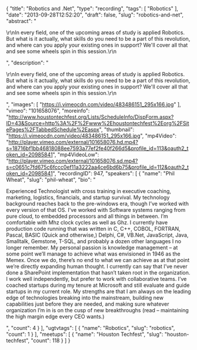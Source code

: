 {
  "title": "Robotics and .Net",
  "type": "recording",
  "tags": [
    "Robotics"
  ],
  "date": "2013-09-28T12:52:20",
  "draft": false,
  "slug": "robotics-and-net",
  "abstract": "<p>\r\nIn every field, one of the upcoming areas of study is applied Robotics.  But what is it actually, what skills do you need to be a part of this revolution, and where can you apply your existing ones in support?  We'll cover all that and see some wheels spin in this session.\r\n</p>",
  "description": "<p>\r\nIn every field, one of the upcoming areas of study is applied Robotics.  But what is it actually, what skills do you need to be a part of this revolution, and where can you apply your existing ones in support?  We'll cover all that and see some wheels spin in this session.\r\n</p>",
  "images": [
    "https://i.vimeocdn.com/video/483486151_295x166.jpg"
  ],
  "vimeo": "101658076",
  "moreinfo": "http://www.houstontechfest.org/Lists/ScheduleInfo/DispForm.aspx?ID=43&Source=http%3A%2F%2Fwww%2Ehoustontechfest%2Eorg%2FSitePages%2FTabbedSchedule%2Easpx",
  "thumbnail": "https://i.vimeocdn.com/video/483486151_295x166.jpg",
  "mp4Video": "http://player.vimeo.com/external/101658076.hd.mp4?s=18716bf1bb46818088ee7593a77ef2fe40f266d5&profile_id=113&oauth2_token_id=20985841",
  "mp4VideoLow": "http://player.vimeo.com/external/101658076.sd.mp4?s=c0651c7fd675c6fccc0ef11a3222aa4ce6bd6b75&profile_id=112&oauth2_token_id=20985841",
  "recordingID": 947,
  "speakers": [
    {
      "name": "Phil Wheat",
      "slug": "phil-wheat",
      "bio": "<p>Experienced Technologist with cross training in executive coaching, marketing, logistics, financials, and startup survival. My technology background reaches back to the pre-windows era, though I’ve worked with every version of that OS. I've worked with Software systems ranging from pure cloud, to embedded processors and all things in between. I’m comfortable with Mhz clock cycles as well as Ghz. I currently have production code running that was written in C, C++, COBOL, FORTRAN, Pascal, BASIC (Quick and otherwise,) Delphi, C#, VB.Net, JavaScript, Java, Smalltalk, Gemstone, T-SQL, and probably a dozen other languages I no longer remember. My personal passion is knowledge management – at some point we’ll manage to achieve what was envisioned in 1946 as the Memex. Once we do, there’s no end to what we can achieve as at that point we’re directly expanding human thought. I currently can say that I’ve never done a SharePoint implementation that hasn’t taken root in the organization. I work well independently, but prefer to work with collaborative teams. I’ve coached startups during my tenure at Microsoft and still evaluate and guide startups in my current role. My strengths are that I am always on the leading edge of technologies breaking into the mainstream, building new capabilities just before they are needed, and making sure whatever organization I’m in is on the cusp of new breakthroughs (read – maintaining the high margin edge every CEO wants.)</p>",
      "count": 4
    }
  ],
  "ugtvtags": [
    {
      "name": "Robotics",
      "slug": "robotics",
      "count": 1
    }
  ],
  "meetups": [
    {
      "name": "Houston Techfest",
      "slug": "houston-techfest",
      "count": 118
    }
  ]
}